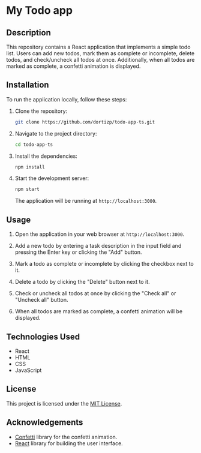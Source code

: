 # My Todo app

## Description

This repository contains a React application that implements a simple todo list. Users can add new todos, mark them as complete or incomplete, delete todos, and check/uncheck all todos at once. Additionally, when all todos are marked as complete, a confetti animation is displayed.

## Installation

To run the application locally, follow these steps:

1. Clone the repository:

   ```bash
   git clone https://github.com/dortizp/todo-app-ts.git
   ```

2. Navigate to the project directory:

   ```bash
   cd todo-app-ts
   ```

3. Install the dependencies:

   ```bash
   npm install
   ```

4. Start the development server:

   ```bash
   npm start
   ```

   The application will be running at `http://localhost:3000`.

## Usage

1. Open the application in your web browser at `http://localhost:3000`.

2. Add a new todo by entering a task description in the input field and pressing the Enter key or clicking the "Add" button.

3. Mark a todo as complete or incomplete by clicking the checkbox next to it.

4. Delete a todo by clicking the "Delete" button next to it.

5. Check or uncheck all todos at once by clicking the "Check all" or "Uncheck all" button.

6. When all todos are marked as complete, a confetti animation will be displayed.

## Technologies Used

- React
- HTML
- CSS
- JavaScript

## License

This project is licensed under the [MIT License](LICENSE).

## Acknowledgements

- [Confetti](https://github.com/catdad/canvas-confetti) library for the confetti animation.
- [React](https://reactjs.org/) library for building the user interface.
